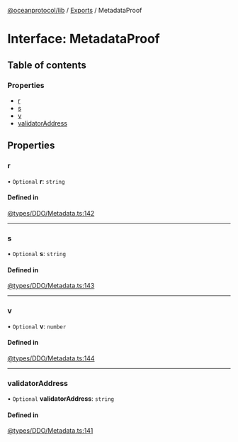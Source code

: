 [@oceanprotocol/lib](../README.md) / [Exports](../modules.md) / MetadataProof

# Interface: MetadataProof

## Table of contents

### Properties

- [r](MetadataProof.md#r)
- [s](MetadataProof.md#s)
- [v](MetadataProof.md#v)
- [validatorAddress](MetadataProof.md#validatoraddress)

## Properties

### r

• `Optional` **r**: `string`

#### Defined in

[@types/DDO/Metadata.ts:142](https://github.com/oceanprotocol/ocean.js/blob/fbcd13ac/src/@types/DDO/Metadata.ts#L142)

___

### s

• `Optional` **s**: `string`

#### Defined in

[@types/DDO/Metadata.ts:143](https://github.com/oceanprotocol/ocean.js/blob/fbcd13ac/src/@types/DDO/Metadata.ts#L143)

___

### v

• `Optional` **v**: `number`

#### Defined in

[@types/DDO/Metadata.ts:144](https://github.com/oceanprotocol/ocean.js/blob/fbcd13ac/src/@types/DDO/Metadata.ts#L144)

___

### validatorAddress

• `Optional` **validatorAddress**: `string`

#### Defined in

[@types/DDO/Metadata.ts:141](https://github.com/oceanprotocol/ocean.js/blob/fbcd13ac/src/@types/DDO/Metadata.ts#L141)
